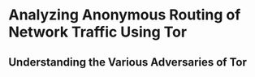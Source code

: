 # Analyzing Anonymous Routing of Network Traffic Using Tor

## Understanding the Various Adversaries of Tor

